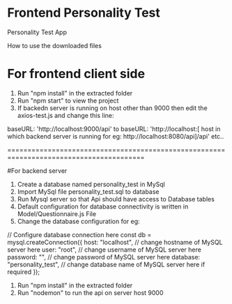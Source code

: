 # Frontend Personality Test
Personality Test App

How to use the downloaded files

# For frontend client side

1) Run "npm install" in the extracted folder
2) Run "npm start" to view the project
3) If backedn server is running on host other than 9000 then edit the axios-test.js and change this line:

baseURL: 'http://localhost:9000/api'
to 
baseURL: 'http://localhost:[ host in which backend server is running for eg: http://localhost:8080/api]/api' etc..


======================================================================================== 

#For backend server
1) Create a database named personality_test in MySql
2) Import MySql file personality_test.sql to database
3) Run Mysql server so that Api should have access to Database tables 
4) Default configuration for database connectivity is written in Model/Questionnaire.js File
5) Change the database configuration for eg:

// Configure database connection here
const db = mysql.createConnection({
	host: "localhost", // change hostname of MySQL server here
	user: "root", // change username of MySQL server here
	password: "", // change password of MySQL server here
	database: "personality_test", // change database name of MySQL server here if required
});

1) Run "npm install" in the extracted folder
2) Run "nodemon" to run the api on server host 9000
